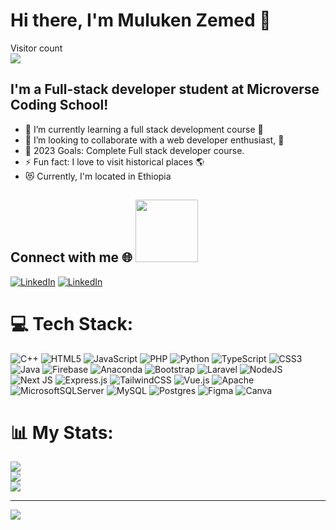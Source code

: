# Hi there, I'm Muluken Zemed 👋 

<p align="left"> 
  Visitor count<br>
  <img src="https://profile-counter.glitch.me/mulugithub/count.svg" />
</p>

## I'm a Full-stack developer student at Microverse Coding School!

- 🌱 I’m currently learning a full stack development course 🤣
- 👯 I’m looking to collaborate with a web developer enthusiast, 🤗
- 🥅 2023 Goals: Complete Full stack developer course.
- ⚡ Fun fact: I love to visit historical places 🌎
- 😻 Currently, I'm located in Ethiopia

## Connect  with me 🌐 <img src='https://raw.githubusercontent.com/ShahriarShafin/ShahriarShafin/main/Assets/handshake.gif' width="100px">
[![LinkedIn](https://img.shields.io/badge/LinkedIn-%230077B5.svg?logo=linkedin&logoColor=white)](https://linkedin.com/in/https://www.linkedin.com/in/muluken-zemed-2b6a38167/) 
[![LinkedIn](https://img.shields.io/badge/Twitter-%230077B5.svg?logo=twitter&logoColor=white)](https://twitter.com/muluken211221) 

# 💻 Tech Stack:
![C++](https://img.shields.io/badge/c++-%2300599C.svg?style=flat-square&logo=c%2B%2B&logoColor=white) ![HTML5](https://img.shields.io/badge/html5-%23E34F26.svg?style=flat-square&logo=html5&logoColor=white) ![JavaScript](https://img.shields.io/badge/javascript-%23323330.svg?style=flat-square&logo=javascript&logoColor=%23F7DF1E) ![PHP](https://img.shields.io/badge/php-%23777BB4.svg?style=flat-square&logo=php&logoColor=white) ![Python](https://img.shields.io/badge/python-3670A0?style=flat-square&logo=python&logoColor=ffdd54) ![TypeScript](https://img.shields.io/badge/typescript-%23007ACC.svg?style=flat-square&logo=typescript&logoColor=white) ![CSS3](https://img.shields.io/badge/css3-%231572B6.svg?style=flat-square&logo=css3&logoColor=white) ![Java](https://img.shields.io/badge/java-%23ED8B00.svg?style=flat-square&logo=java&logoColor=white) ![Firebase](https://img.shields.io/badge/firebase-%23039BE5.svg?style=flat-square&logo=firebase) ![Anaconda](https://img.shields.io/badge/Anaconda-%2344A833.svg?style=flat-square&logo=anaconda&logoColor=white) ![Bootstrap](https://img.shields.io/badge/bootstrap-%23563D7C.svg?style=flat-square&logo=bootstrap&logoColor=white) ![Laravel](https://img.shields.io/badge/laravel-%23FF2D20.svg?style=flat-square&logo=laravel&logoColor=white) ![NodeJS](https://img.shields.io/badge/node.js-6DA55F?style=flat-square&logo=node.js&logoColor=white) ![Next JS](https://img.shields.io/badge/Next-black?style=flat-square&logo=next.js&logoColor=white) ![Express.js](https://img.shields.io/badge/express.js-%23404d59.svg?style=flat-square&logo=express&logoColor=%2361DAFB) ![TailwindCSS](https://img.shields.io/badge/tailwindcss-%2338B2AC.svg?style=flat-square&logo=tailwind-css&logoColor=white) ![Vue.js](https://img.shields.io/badge/vuejs-%2335495e.svg?style=flat-square&logo=vuedotjs&logoColor=%234FC08D) ![Apache](https://img.shields.io/badge/apache-%23D42029.svg?style=flat-square&logo=apache&logoColor=white) ![MicrosoftSQLServer](https://img.shields.io/badge/Microsoft%20SQL%20Sever-CC2927?style=flat-square&logo=microsoft%20sql%20server&logoColor=white) ![MySQL](https://img.shields.io/badge/mysql-%2300f.svg?style=flat-square&logo=mysql&logoColor=white) ![Postgres](https://img.shields.io/badge/postgres-%23316192.svg?style=flat-square&logo=postgresql&logoColor=white) 	![Figma](https://img.shields.io/badge/figma-%23F24E1E.svg?style=flat-square&logo=figma&logoColor=white) ![Canva](https://img.shields.io/badge/Canva-%2300C4CC.svg?style=flat-square&logo=Canva&logoColor=white)
# 📊 My Stats:
![](https://github-readme-stats.vercel.app/api?username=mulugithub&theme=react&hide_border=false&include_all_commits=true&count_private=true)<br/>
![](https://github-readme-streak-stats.herokuapp.com/?user=mulugithub&theme=react&hide_border=false)<br/>
![](https://github-readme-stats.vercel.app/api/top-langs/?username=mulugithub&theme=react&hide_border=false&include_all_commits=true&count_private=true&layout=compact)


---
[![](https://visitcount.itsvg.in/api?id=mulugithub&icon=0&color=0)](https://visitcount.itsvg.in)


